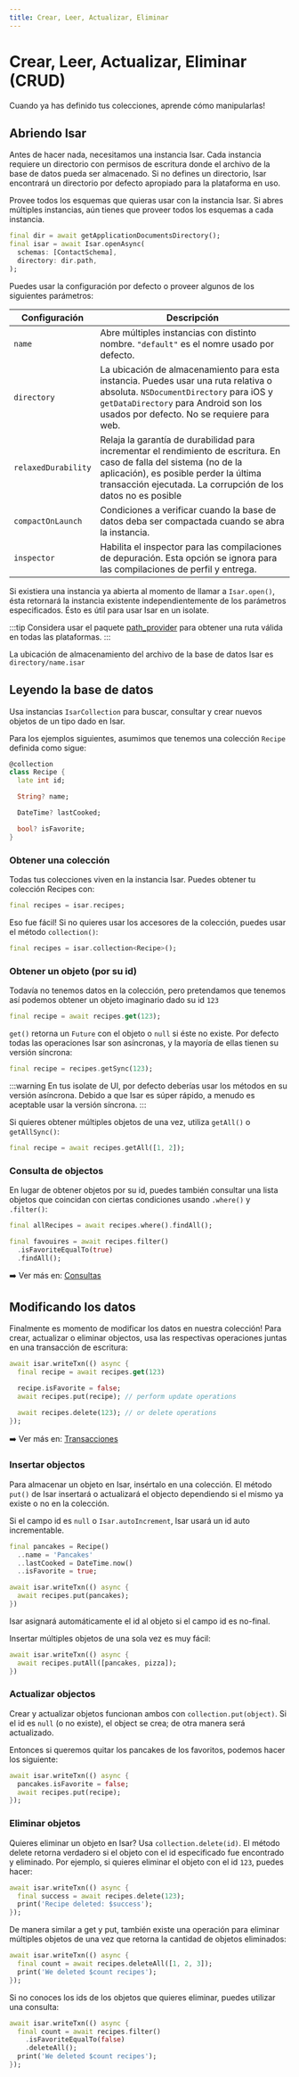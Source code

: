 ```yaml
---
title: Crear, Leer, Actualizar, Eliminar
---
```


# Crear, Leer, Actualizar, Eliminar (CRUD)

Cuando ya has definido tus colecciones, aprende cómo manipularlas!

## Abriendo Isar

Antes de hacer nada, necesitamos una instancia Isar. Cada instancia requiere un directorio con permisos de escritura donde el archivo de la base de datos pueda ser almacenado. Si no defines un directorio, Isar encontrará un directorio por defecto apropiado para la plataforma en uso.

Provee todos los esquemas que quieras usar con la instancia Isar. Si abres múltiples instancias, aún tienes que proveer todos los esquemas a cada instancia.

```dart
final dir = await getApplicationDocumentsDirectory();
final isar = await Isar.openAsync(
  schemas: [ContactSchema],
  directory: dir.path,
);
```

Puedes usar la configuración por defecto o proveer algunos de los siguientes parámetros:

| Configuración       | Descripción                                                                                                                                                                                                                     |
| ------------------- | ------------------------------------------------------------------------------------------------------------------------------------------------------------------------------------------------------------------------------- |
| `name`              | Abre múltiples instancias con distinto nombre. `"default"` es el nomre usado por defecto.                                                                                                                                       |
| `directory`         | La ubicación de almacenamiento para esta instancia. Puedes usar una ruta relativa o absoluta. `NSDocumentDirectory` para iOS y `getDataDirectory` para Android son los usados por defecto. No se requiere para web.             |
| `relaxedDurability` | Relaja la garantía de durabilidad para incrementar el rendimiento de escritura. En caso de falla del sistema (no de la aplicación), es posible perder la última transacción ejecutada. La corrupción de los datos no es posible |
| `compactOnLaunch`   | Condiciones a verificar cuando la base de datos deba ser compactada cuando se abra la instancia.                                                                                                                                |
| `inspector`         | Habilita el inspector para las compilaciones de depuración. Esta opción se ignora para las compilaciones de perfil y entrega.                                                                                                   |

Si existiera una instancia ya abierta al momento de llamar a `Isar.open()`, ésta retornará la instancia existente independientemente de los parámetros especificados. Ésto es útil para usar Isar en un isolate.

:::tip
Considera usar el paquete [path_provider](https://pub.dev/packages/path_provider) para obtener una ruta válida en todas las plataformas.
:::

La ubicación de almacenamiento del archivo de la base de datos Isar es `directory/name.isar`

## Leyendo la base de datos

Usa instancias `IsarCollection` para buscar, consultar y crear nuevos objetos de un tipo dado en Isar.

Para los ejemplos siguientes, asumimos que tenemos una colección `Recipe` definida como sigue:

```dart
@collection
class Recipe {
  late int id;

  String? name;

  DateTime? lastCooked;

  bool? isFavorite;
}
```

### Obtener una colección

Todas tus colecciones viven en la instancia Isar. Puedes obtener tu colección Recipes con:

```dart
final recipes = isar.recipes;
```

Eso fue fácil! Si no quieres usar los accesores de la colección, puedes usar el método `collection()`:

```dart
final recipes = isar.collection<Recipe>();
```

### Obtener un objeto (por su id)

Todavía no tenemos datos en la colección, pero pretendamos que tenemos así podemos obtener un objeto imaginario dado su id `123`

```dart
final recipe = await recipes.get(123);
```

`get()` retorna un `Future` con el objeto o `null` si éste no existe. Por defecto todas las operaciones Isar son asíncronas, y la mayoría de ellas tienen su versión síncrona:

```dart
final recipe = recipes.getSync(123);
```

:::warning
En tus isolate de UI, por defecto deberías usar los métodos en su versión asíncrona. Debido a que Isar es súper rápido, a menudo es aceptable usar la versión síncrona.
:::

Si quieres obtener múltiples objetos de una vez, utiliza `getAll()` o `getAllSync()`:

```dart
final recipe = await recipes.getAll([1, 2]);
```

### Consulta de objectos

En lugar de obtener objetos por su id, puedes también consultar una lista objetos que coincidan con ciertas condiciones usando `.where()` y `.filter()`:

```dart
final allRecipes = await recipes.where().findAll();

final favouires = await recipes.filter()
  .isFavoriteEqualTo(true)
  .findAll();
```

➡️ Ver más en: [Consultas](queries)

## Modificando los datos

Finalmente es momento de modificar los datos en nuestra colección! Para crear, actualizar o eliminar objectos, usa las respectivas operaciones juntas en una transacción de escritura:

```dart
await isar.writeTxn(() async {
  final recipe = await recipes.get(123)

  recipe.isFavorite = false;
  await recipes.put(recipe); // perform update operations

  await recipes.delete(123); // or delete operations
});
```

➡️ Ver más en: [Transacciones](transactions)

### Insertar objectos

Para almacenar un objeto en Isar, insértalo en una colección. El método `put()` de Isar insertará o actualizará el objecto dependiendo si el mismo ya existe o no en la colección.

Si el campo id es `null` o `Isar.autoIncrement`, Isar usará un id auto incrementable.

```dart
final pancakes = Recipe()
  ..name = 'Pancakes'
  ..lastCooked = DateTime.now()
  ..isFavorite = true;

await isar.writeTxn(() async {
  await recipes.put(pancakes);
})
```

Isar asignará automáticamente el id al objeto si el campo id es no-final.

Insertar múltiples objetos de una sola vez es muy fácil:

```dart
await isar.writeTxn(() async {
  await recipes.putAll([pancakes, pizza]);
})
```

### Actualizar objectos

Crear y actualizar objetos funcionan ambos con `collection.put(object)`. Si el id es `null` (o no existe), el object se crea; de otra manera será actualizado.

Entonces si queremos quitar los pancakes de los favoritos, podemos hacer los siguiente:

```dart
await isar.writeTxn(() async {
  pancakes.isFavorite = false;
  await recipes.put(recipe);
});
```

### Eliminar objetos

Quieres eliminar un objeto en Isar? Usa `collection.delete(id)`. El método delete retorna verdadero si el objeto con el id especificado fue encontrado y eliminado. Por ejemplo, si quieres eliminar el objeto con el id `123`, puedes hacer:

```dart
await isar.writeTxn(() async {
  final success = await recipes.delete(123);
  print('Recipe deleted: $success');
});
```

De manera similar a get y put, también existe una operación para eliminar múltiples objetos de una vez que retorna la cantidad de objetos eliminados:

```dart
await isar.writeTxn(() async {
  final count = await recipes.deleteAll([1, 2, 3]);
  print('We deleted $count recipes');
});
```

Si no conoces los ids de los objetos que quieres eliminar, puedes utilizar una consulta:

```dart
await isar.writeTxn(() async {
  final count = await recipes.filter()
    .isFavoriteEqualTo(false)
    .deleteAll();
  print('We deleted $count recipes');
});
```

